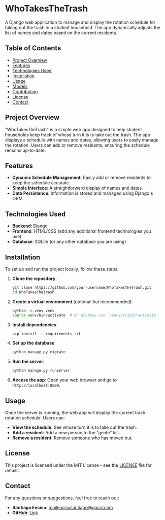 # WhoTakesTheTrash

A Django web application to manage and display the rotation schedule for taking out the trash in a student household. The app dynamically adjusts the list of names and dates based on the current residents.

## Table of Contents

- [Project Overview](#project-overview)
- [Features](#features)
- [Technologies Used](#technologies-used)
- [Installation](#installation)
- [Usage](#usage)
- [Models](#models)
- [Contributing](#contributing)
- [License](#license)
- [Contact](#contact)

## Project Overview

"WhoTakesTheTrash" is a simple web app designed to help student households keep track of whose turn it is to take out the trash. The app displays a schedule with names and dates, allowing users to easily manage the rotation. Users can add or remove residents, ensuring the schedule remains up-to-date.

## Features

- **Dynamic Schedule Management**: Easily add or remove residents to keep the schedule accurate.
- **Simple Interface**: A straightforward display of names and dates.
- **Data Persistence**: Information is stored and managed using Django's ORM.

## Technologies Used

- **Backend**: Django
- **Frontend**: HTML/CSS (add any additional frontend technologies you use)
- **Database**: SQLite (or any other database you are using)


## Installation

To set up and run the project locally, follow these steps:

1. **Clone the repository**:
   ```bash
   git clone https://github.com/your-username/WhoTakesTheTrash.git
   cd WhoTakesTheTrash
   ```

2. **Create a virtual environment** (optional but recommended):
   ```bash
   python -m venv venv
   source venv/bin/activate  # On Windows use `venv\Scripts\activate`
   ```

3. **Install dependencies**:
   ```bash
   pip install -r requirements.txt
   ```

4. **Set up the database**:
   ```bash
   python manage.py migrate
   ```

5. **Run the server**:
   ```bash
   python manage.py runserver
   ```

6. **Access the app**:
   Open your web browser and go to `http://localhost:8000`.

## Usage

Once the server is running, the web app will display the current trash rotation schedule. Users can:

- **View the schedule**: See whose turn it is to take out the trash.
- **Add a resident**: Add a new person to the "gente" list.
- **Remove a resident**: Remove someone who has moved out.


## License

This project is licensed under the MIT License - see the [LICENSE](LICENSE) file for details.

## Contact

For any questions or suggestions, feel free to reach out:

- **Santiago Enciso**: mailencisosantiago@gmail.com
- **GitHub**: [Link](github.com/Dogeon0)
